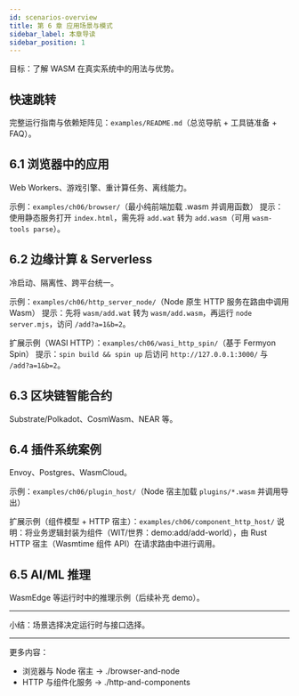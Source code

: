 ```yaml
---
id: scenarios-overview
title: 第 6 章 应用场景与模式
sidebar_label: 本章导读
sidebar_position: 1
---
```


目标：了解 WASM 在真实系统中的用法与优势。

## 快速跳转
完整运行指南与依赖矩阵见：`examples/README.md`（总览导航 + 工具链准备 + FAQ）。

## 6.1 浏览器中的应用
Web Workers、游戏引擎、重计算任务、离线能力。

示例：`examples/ch06/browser/`（最小纯前端加载 .wasm 并调用函数）
提示：使用静态服务打开 `index.html`，需先将 `add.wat` 转为 `add.wasm`（可用 `wasm-tools parse`）。

## 6.2 边缘计算 & Serverless
冷启动、隔离性、跨平台统一。

示例：`examples/ch06/http_server_node/`（Node 原生 HTTP 服务在路由中调用 Wasm）
提示：先将 `wasm/add.wat` 转为 `wasm/add.wasm`，再运行 `node server.mjs`，访问 `/add?a=1&b=2`。

扩展示例（WASI HTTP）：`examples/ch06/wasi_http_spin/`（基于 Fermyon Spin）
提示：`spin build && spin up` 后访问 `http://127.0.0.1:3000/` 与 `/add?a=1&b=2`。

## 6.3 区块链智能合约
Substrate/Polkadot、CosmWasm、NEAR 等。

## 6.4 插件系统案例
Envoy、Postgres、WasmCloud。

示例：`examples/ch06/plugin_host/`（Node 宿主加载 `plugins/*.wasm` 并调用导出）

扩展示例（组件模型 + HTTP 宿主）：`examples/ch06/component_http_host/`
说明：将业务逻辑封装为组件（WIT/世界：demo:add/add-world），由 Rust HTTP 宿主（Wasmtime 组件 API）在请求路由中进行调用。

## 6.5 AI/ML 推理
WasmEdge 等运行时中的推理示例（后续补充 demo）。

---

小结：场景选择决定运行时与接口选择。

---

更多内容：
- 浏览器与 Node 宿主 → ./browser-and-node
- HTTP 与组件化服务 → ./http-and-components